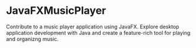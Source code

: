 # JavaFXMusicPlayer
Contribute to a music player application using JavaFX. Explore desktop application development with Java and create a feature-rich tool for playing and organizng music.
